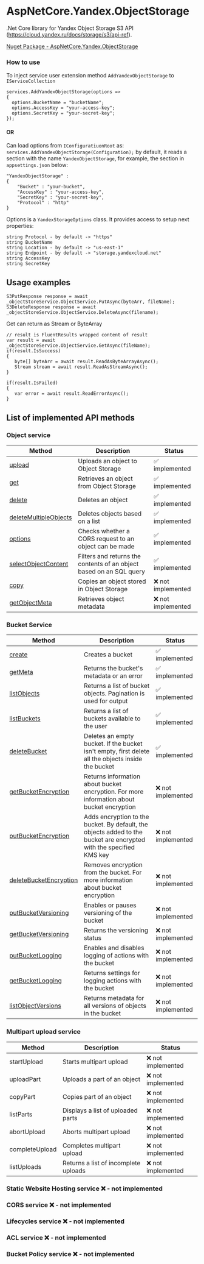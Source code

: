 # AspNetCore.Yandex.ObjectStorage

.Net Core library for Yandex Object Storage S3 API (https://cloud.yandex.ru/docs/storage/s3/api-ref).

[Nuget Package - AspNetCore.Yandex.ObjectStorage](https://www.nuget.org/packages/AspNetCore.Yandex.ObjectStorage/)

### How to use

To inject service user extension method `AddYandexObjectStorage` to `IServiceCollection`

```
services.AddYandexObjectStorage(options =>
{
  options.BucketName = "bucketName";
  options.AccessKey = "your-access-key";
  options.SecretKey = "your-secret-key";
});
```

#### OR

Can load options from `IConfiguratiuonRoot` as: `services.AddYandexObjectStorage(Configuration);`
by default, it reads a section with the name `YandexObjectStorage`, for example, the section in `appsettings.json` below:
```
"YandexObjectStorage" :
{
    "Bucket" : "your-bucket",
    "AccessKey" : "your-access-key",
    "SecretKey" : "your-secret-key",
    "Protocol" : "http"
}
```

Options is a `YandexStorageOptions` class.
It provides access to setup next properties:
```
string Protocol - by default -> "https"
string BucketName
string Location - by default -> "us-east-1"
string Endpoint - by default -> "storage.yandexcloud.net"
string AccessKey
string SecretKey
```

## Usage examples

```
S3PutResponse response = await _objectStoreService.ObjectService.PutAsync(byteArr, fileName);
S3DeleteResponse response = await _objectStoreService.ObjectService.DeleteAsync(filename);
```

Get can return as Stream or ByteArray

```
// result is FluentResults wrapped content of result
var result = await _objectStoreService.ObjectService.GetAsync(fileName);
if(result.IsSuccess) 
{
   byte[] byteArr = await result.ReadAsByteArrayAsync();
   Stream stream = await result.ReadAsStreamAsync();
}

if(result.IsFailed)
{
   var error = await result.ReadErrorAsync();
}
```

## List of implemented API methods

### Object service
| Method                                                        | Description                                                         | Status            |
|---------------------------------------------------------------|---------------------------------------------------------------------|-------------------|
| [upload](docs/Object/upload.md)                               | Uploads an object to Object Storage                                 | ✅ implemented     |
| [get](docs/Object/get.md)                                     | Retrieves an object from Object Storage                             | ✅ implemented     |
| [delete](docs/Object/delete.md)                               | Deletes an object                                                   | ✅ implemented     |
| [deleteMultipleObjects](docs/Object/deleteMultipleObjects.md) | Deletes objects based on a list                                     | ✅ implemented     |
| [options](docs/Object/options.md)                             | Checks whether a CORS request to an object can be made              | ✅ implemented     |
| [selectObjectContent](docs/Object/selectObjectContent.md)     | Filters and returns the contents of an object based on an SQL query | ✅ implemented     |
| [copy](docs/Object/copy.md)                                   | Copies an object stored in Object Storage                           | ❌ not implemented |
| [getObjectMeta](docs/Object/getObjectMeta.md)                 | Retrieves object metadata                                           | ❌ not implemented |

### Bucket Service 
| Method                                                       | Description                                                                                                         | Status            |
|--------------------------------------------------------------|---------------------------------------------------------------------------------------------------------------------|-------------------|
| [create](docs/Bucket/create)                                 | Creates a bucket                                                                                                    | ✅ implemented     |
| [getMeta](docs/Bucket/getMeta)                               | Returns the bucket's metadata or an error                                                                           | ✅ implemented     |
| [listObjects](docs/Bucket/listObjects)                       | Returns a list of bucket objects. Pagination is used for output                                                     | ✅ implemented     |
| [listBuckets](docs/Bucket/listBuckets)                       | Returns a list of buckets available to the user                                                                     | ✅ implemented     |
| [deleteBucket](docs/Bucket/deleteBucket)                     | Deletes an empty bucket. If the bucket isn't empty, first delete all the objects inside the bucket                  | ✅ implemented     |
| [getBucketEncryption](docs/Bucket/getBucketEncryption)       | Returns information about bucket encryption. For more information about bucket encryption                           | ❌ not implemented |
| [putBucketEncryption](docs/Bucket/putBucketEncryption)       | Adds encryption to the bucket. By default, the objects added to the bucket are encrypted with the specified KMS key | ❌ not implemented |
| [deleteBucketEncryption](docs/Bucket/deleteBucketEncryption) | Removes encryption from the bucket. For more information about bucket encryption                                    | ❌ not implemented |
| [putBucketVersioning](docs/Bucket/putBucketVersioning)       | Enables or pauses versioning of the bucket                                                                          | ❌ not implemented |
| [getBucketVersioning](docs/Bucket/getBucketVersioning)       | Returns the versioning status                                                                                       | ❌ not implemented |
| [putBucketLogging](docs/Bucket/putBucketLogging)             | Enables and disables logging of actions with the bucket                                                             | ❌ not implemented |
| [getBucketLogging](docs/Bucket/getBucketLogging)             | Returns settings for logging actions with the bucket                                                                | ❌ not implemented |
| [listObjectVersions](docs/Bucket/listObjectVersions)         | Returns metadata for all versions of objects in the bucket                                                          | ❌ not implemented |

### Multipart upload service

| Method         | Description                          | Status            |
|----------------|--------------------------------------|-------------------|
| startUpload    | Starts multipart upload              | ❌ not implemented |
| uploadPart     | Uploads a part of an object          | ❌ not implemented |
| copyPart       | Copies part of an object             | ❌ not implemented |
| listParts      | Displays a list of uploaded parts    | ❌ not implemented |
| abortUpload    | Aborts multipart upload              | ❌ not implemented |
| completeUpload | Completes multipart upload           | ❌ not implemented |
| listUploads    | Returns a list of incomplete uploads | ❌ not implemented |


### Static Website Hosting service ❌ - not implemented
### CORS service ❌ - not implemented
### Lifecycles service ❌ - not implemented
### ACL service ❌ - not implemented
### Bucket Policy service ❌ - not implemented